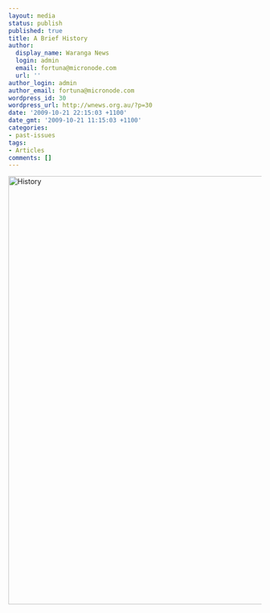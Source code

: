 ```yaml
---
layout: media
status: publish
published: true
title: A Brief History
author:
  display_name: Waranga News
  login: admin
  email: fortuna@micronode.com
  url: ''
author_login: admin
author_email: fortuna@micronode.com
wordpress_id: 30
wordpress_url: http://wnews.org.au/?p=30
date: '2009-10-21 22:15:03 +1100'
date_gmt: '2009-10-21 11:15:03 +1100'
categories:
- past-issues
tags:
- Articles
comments: []
---
```


<a href="{{ site.url }}/images/2009/10/history-1.jpg"><img class="alignnone size-full wp-image-31" style="border: 0pt none;" title="History" src="{{ site.url }}/images/2009/10/history-1.jpg" alt="History" width="568" height="853" /></a>
